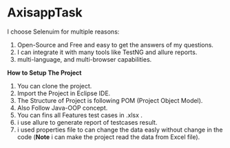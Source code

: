 # AxisappTask

I choose Selenuim for multiple reasons:
1. Open-Source and Free and easy to get the answers of my questions.
2. I can integrate it with many tools like TestNG and allure reports.
3. multi-language, and multi-browser capabilities.  

**How to Setup The Project**
1. You can clone the project.
2. Import the Project in Eclipse IDE.
3. The Structure of Project is following POM (Project Object Model).
4. Also Follow Java-OOP concept.
5. You can fins all Features test cases in .xlsx .
5. i use allure to generate report of testcases result.
6. i used properties file to can change the data easly without change in the code (**Note** i can make the project read the data from Excel file).
